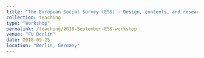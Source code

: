 ```yaml
---
title: "The European Social Survey (ESS) - Design, contents, and research potential (2-day Workshop, taught in English, September 2018)"
collection: teaching
type: "Workshop"
permalink: /teaching/2018-September-ESS-workshop
venue: "FU Berlin"
date: 2018-09-25
location: "Berlin, Germany"
---
```

